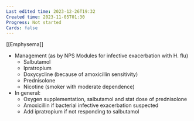 ```yaml
---
Last edited time: 2023-12-26T19:32
Created time: 2023-11-05T01:30
Progress: Not started
Cards: false
---
```

[[Emphysema]]

- Management (as by NPS Modules for infective exacerbation with H. flu)
    - Salbutamol
    - Ipratropium
    - Doxycycline (because of amoxicillin sensitivity)
    - Prednisolone
    - Nicotine (smoker with moderate dependence)
- In general:
    - Oxygen supplementation, salbutamol and stat dose of prednisolone
    - Amoxicillin if bacterial infective exacerbation suspected
    - Add ipratropium if not responding to salbutamol